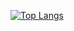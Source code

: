
[![Top Langs](https://github-readme-stats.vercel.app/api/top-langs/?username=tunasbackyard&layout=compact)](https://github.com/anuraghazra/github-readme-stats)

